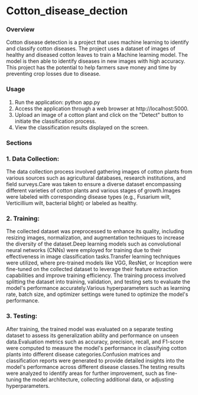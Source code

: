 # Cotton_disease_dection
### Overview
Cotton disease detection is a project that uses machine learning to identify and classify cotton diseases. The project uses a dataset of images of healthy and diseased cotton leaves to train a Machine learning model. The model is then able to identify diseases in new images with high accuracy. This project has the potential to help farmers save money and time by preventing crop losses due to disease.
### Usage
1. Run the application:
   python app.py
2. Access the application through a web browser at http://localhost:5000.
3. Upload an image of a cotton plant and click on the "Detect" button to initiate the classification process.
4. View the classification results displayed on the screen.
### Sections
### 1. Data Collection:
The data collection process involved gathering images of cotton plants from various sources such as agricultural databases, research institutions, and field surveys.Care was taken to ensure a diverse dataset encompassing different varieties of cotton plants and various stages of growth.Images were labeled with corresponding disease types (e.g., Fusarium wilt, Verticillium wilt, bacterial blight) or labeled as healthy.
### 2. Training:
The collected dataset was preprocessed to enhance its quality, including resizing images, normalization, and augmentation techniques to increase the diversity of the dataset.Deep learning models such as convolutional neural networks (CNNs) were employed for training due to their effectiveness in image classification tasks.Transfer learning techniques were utilized, where pre-trained models like VGG, ResNet, or Inception were fine-tuned on the collected dataset to leverage their feature extraction capabilities and improve training efficiency.
The training process involved splitting the dataset into training, validation, and testing sets to evaluate the model's performance accurately.Various hyperparameters such as learning rate, batch size, and optimizer settings were tuned to optimize the model's performance.
### 3. Testing:
After training, the trained model was evaluated on a separate testing dataset to assess its generalization ability and performance on unseen data.Evaluation metrics such as accuracy, precision, recall, and F1-score were computed to measure the model's performance in classifying cotton plants into different disease categories.Confusion matrices and classification reports were generated to provide detailed insights into the model's performance across different disease classes.The testing results were analyzed to identify areas for further improvement, such as fine-tuning the model architecture, collecting additional data, or adjusting hyperparameters.
